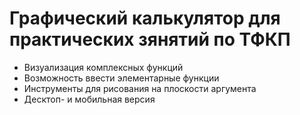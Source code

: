 # Графический калькулятор для практических зянятий по ТФКП
- Визуализация комплексных функций
- Возможность ввести элементарные функции
- Инструменты для рисования на плоскости аргумента
- Десктоп- и мобильная версия
